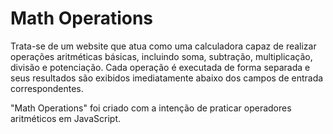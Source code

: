 # Math Operations
Trata-se de um website que atua como uma calculadora capaz de realizar operações aritméticas básicas, incluindo soma, subtração, multiplicação, divisão e potenciação. Cada operação é executada de forma separada e seus resultados são exibidos imediatamente abaixo dos campos de entrada correspondentes.

"Math Operations" foi criado com a intenção de praticar operadores aritméticos em JavaScript.
 

